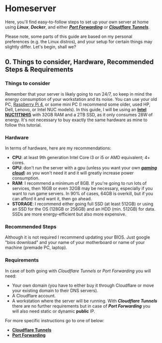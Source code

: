 # Homeserver
Here, you'll find easy-to-follow steps to set up your own server at home using ***Linux***, ***Docker***, and either ***[Port Forwarding](ports)*** or ***[Cloudflare Tunnels](tunnels)***. 

Please note, some parts of this guide are based on my personal preferences (e.g. the Linux distros), and your setup for certain things may slightly differ. Let's begin, shall we?


## 0. Things to consider, Hardware, Recommended Steps & Requirements 
### Things to consider
Remember that your server is likely going to run 24/7, so keep in mind the energy consumption of your workstation and its noise. You can use your old PC, [Raspberry Pi 4](https://www.raspberrypi.com/products/raspberry-pi-4-model-b/), or some mini PC (I recommend some older, used HP, Dell, Lenovo, or Intel NUC models). In this guide, I will be using an **[Intel NUC11TNHI5](https://www.intel.com/content/www/us/en/products/sku/205594/intel-nuc-11-pro-kit-nuc11tnhi5/specifications.html)** with 32GB RAM and a 2TB SSD, as it only consumes 28W of energy. It's not necessary to buy exactly the same hardware as mine to follow this tutorial.


### Hardware
In terms of hardware, here are my recommendations:
- **CPU**: at least 9th generation Intel Core i3 or i5 or AMD equivalent; 4+ cores.
- **GPU**: don't run the server with a gpu (unless you want your own ***[gaming cloud](https://en.wikipedia.org/wiki/Cloud_gaming)***) as you won't need it and it will greatly increase power consumption.
- **RAM**: I recommend a minimum of 8GB. If you're going to run lots of services, then 16GB or even 32GB may be necessary, especially if you want to run game servers. In 90% of cases, 64GB is overkill, but if you can afford it and want it, then go ahead.
- **STORAGE**: I recommend either going full SSD (at least 512GB) or using an SSD for the OS (128GB or 256GB) and an HDD (min. 512GB) for data. SSDs are more energy-efficient but also more expensive.


### Recommended Steps
Although it is not required I recommend updating your BIOS. Just google "bios download" and your name of your motherboard or name of your machine (premade PC, laptop).


### Requirements
In case of both going with *Cloudflare Tunnels* or *Port Forwarding* you will need:
- Your own domain (you have to either buy it through Cloudflare or move your existing domain to their DNS servers).
- A Cloudflare account.
- A workstation where the server will be running.
With ***Cloudflare Tunnels*** there are no further requirements but in case of ***Port Forwarding*** you will also need static or dynamic **public** IP.

For more specific instructions go to one of below:
- **[Cloudflare Tunnels](tunnels)**
- **[Port Forwarding](ports)**